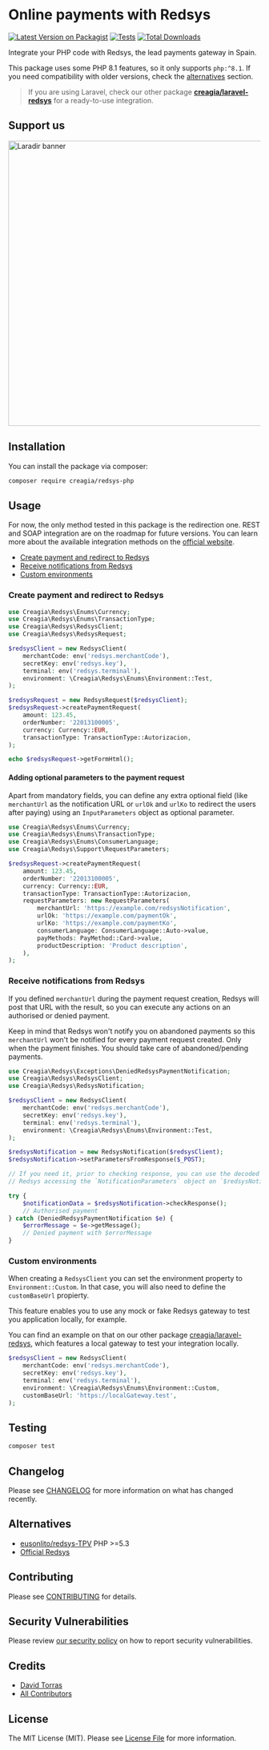 # Online payments with Redsys

[![Latest Version on Packagist](https://img.shields.io/packagist/v/creagia/redsys-php.svg?style=flat-square)](https://packagist.org/packages/creagia/redsys-php)
[![Tests](https://github.com/creagia/redsys-php/actions/workflows/run-tests.yml/badge.svg?branch=main)](https://github.com/creagia/redsys-php/actions/workflows/run-tests.yml)
[![Total Downloads](https://img.shields.io/packagist/dt/creagia/redsys-php.svg?style=flat-square)](https://packagist.org/packages/creagia/redsys-php)

Integrate your PHP code with Redsys, the lead payments gateway in Spain. 

This package uses some PHP 8.1 features, so it only supports `php:^8.1`. If you need compatibility with older versions, 
check the [alternatives](#alternatives) section.

> If you are using Laravel, check our other package **[creagia/laravel-redsys](https://github.com/creagia/laravel-redsys)** for a ready-to-use integration.

## Support us
[<img width="570" alt="Laradir banner" src="https://user-images.githubusercontent.com/240932/189903723-2c015907-b8c9-4ff7-b6e6-2c8cf10aea16.png">](https://laradir.com/?utm_campaign=github&utm_medium=banner&utm_term=redsys-php)

## Installation

You can install the package via composer:

```bash
composer require creagia/redsys-php
```

## Usage

For now, the only method tested in this package is the redirection one. REST and SOAP integration are on the roadmap for future versions.
You can learn more about the available integration methods on the [official website](https://pagosonline.redsys.es/modelos-de-integracion.html).

* [Create payment and redirect to Redsys](#create-payment)
* [Receive notifications from Redsys](#receive-notifications)
* [Custom environments](#custom-environments)

<a name="create-payment"></a>
### Create payment and redirect to Redsys

```php
use Creagia\Redsys\Enums\Currency;
use Creagia\Redsys\Enums\TransactionType;
use Creagia\Redsys\RedsysClient;
use Creagia\Redsys\RedsysRequest;

$redsysClient = new RedsysClient(
    merchantCode: env('redsys.merchantCode'),
    secretKey: env('redsys.key'),
    terminal: env('redsys.terminal'),
    environment: \Creagia\Redsys\Enums\Environment::Test,
);

$redsysRequest = new RedsysRequest($redsysClient);
$redsysRequest->createPaymentRequest(
    amount: 123.45,
    orderNumber: '22013100005',
    currency: Currency::EUR,
    transactionType: TransactionType::Autorizacion,
);

echo $redsysRequest->getFormHtml();
```

#### Adding optional parameters to the payment request
Apart from mandatory fields, you can define any extra optional field (like `merchantUrl` as the notification URL or `urlOk`
and `urlKo` to redirect the users after paying) using an `InputParameters` object as optional parameter.

```php
use Creagia\Redsys\Enums\Currency;
use Creagia\Redsys\Enums\TransactionType;
use Creagia\Redsys\Enums\ConsumerLanguage;
use Creagia\Redsys\Support\RequestParameters;

$redsysRequest->createPaymentRequest(
    amount: 123.45,
    orderNumber: '22013100005',
    currency: Currency::EUR,
    transactionType: TransactionType::Autorizacion,
    requestParameters: new RequestParameters(
        merchantUrl: 'https://example.com/redsysNotification',
        urlOk: 'https://example.com/paymentOk',
        urlKo: 'https://example.com/paymentKo',
        consumerLanguage: ConsumerLanguage::Auto->value,
        payMethods: PayMethod::Card->value,
        productDescription: 'Product description',
    ),
);
```

<a name="receive-notifications"></a>
### Receive notifications from Redsys

If you defined `merchantUrl` during the payment request creation, Redsys will post that URL with the result, so you can
execute any actions on an authorised or denied payment.

Keep in mind that Redsys won't notify you on abandoned payments so this `merchantUrl` won't be notified for every payment
request created. Only when the payment finishes. You should take care of abandoned/pending payments.

```php
use Creagia\Redsys\Exceptions\DeniedRedsysPaymentNotification;
use Creagia\Redsys\RedsysClient;
use Creagia\Redsys\RedsysNotification;

$redsysClient = new RedsysClient(
    merchantCode: env('redsys.merchantCode'),
    secretKey: env('redsys.key'),
    terminal: env('redsys.terminal'),
    environment: \Creagia\Redsys\Enums\Environment::Test,
);

$redsysNotification = new RedsysNotification($redsysClient);
$redsysNotification->setParametersFromResponse($_POST);

// If you need it, prior to checking response, you can use the decoded data from
// Redsys accessing the `NotificationParameters` object on `$redsysNotification->parameters`. 

try {
    $notificationData = $redsysNotification->checkResponse();
    // Authorised payment
} catch (DeniedRedsysPaymentNotification $e) {
    $errorMessage = $e->getMessage();
    // Denied payment with $errorMessage
}
```

<a name="custom-environments"></a>
### Custom environments

When creating a `RedsysClient` you can set the environment property to `Environment::Custom`.
In that case, you will also need to define the `customBaseUrl` propierty.

This feature enables you to use any mock or fake Redsys gateway to test you application locally, for example.

You can find an example on that on our other package [creagia/laravel-redsys](https://github.com/creagia/laravel-redsys), which
features a local gateway to test your integration locally.

```php
$redsysClient = new RedsysClient(
    merchantCode: env('redsys.merchantCode'),
    secretKey: env('redsys.key'),
    terminal: env('redsys.terminal'),
    environment: \Creagia\Redsys\Enums\Environment::Custom,
    customBaseUrl: 'https://localGateway.test',
);
```

## Testing

```bash
composer test
```

## Changelog

Please see [CHANGELOG](CHANGELOG.md) for more information on what has changed recently.

<a name="alternatives"></a>
## Alternatives

- [eusonlito/redsys-TPV](https://github.com/eusonlito/redsys-TPV) PHP >=5.3
- [Official Redsys](https://pagosonline.redsys.es/conexion-redireccion.html)

## Contributing

Please see [CONTRIBUTING](.github/CONTRIBUTING.md) for details.

## Security Vulnerabilities

Please review [our security policy](../../security/policy) on how to report security vulnerabilities.

## Credits

- [David Torras](https://github.com/dtorras)
- [All Contributors](../../contributors)

## License

The MIT License (MIT). Please see [License File](LICENSE.md) for more information.
